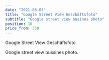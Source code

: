```yaml
---
date: "2021-08-03"
title: "Google Street View Geschäftsfoto"
subtitle: "Google street view busines photo"
position: 10
price_from: 350
---
```


Google Street View Geschäftsfoto.

Google street view bussines photo.
